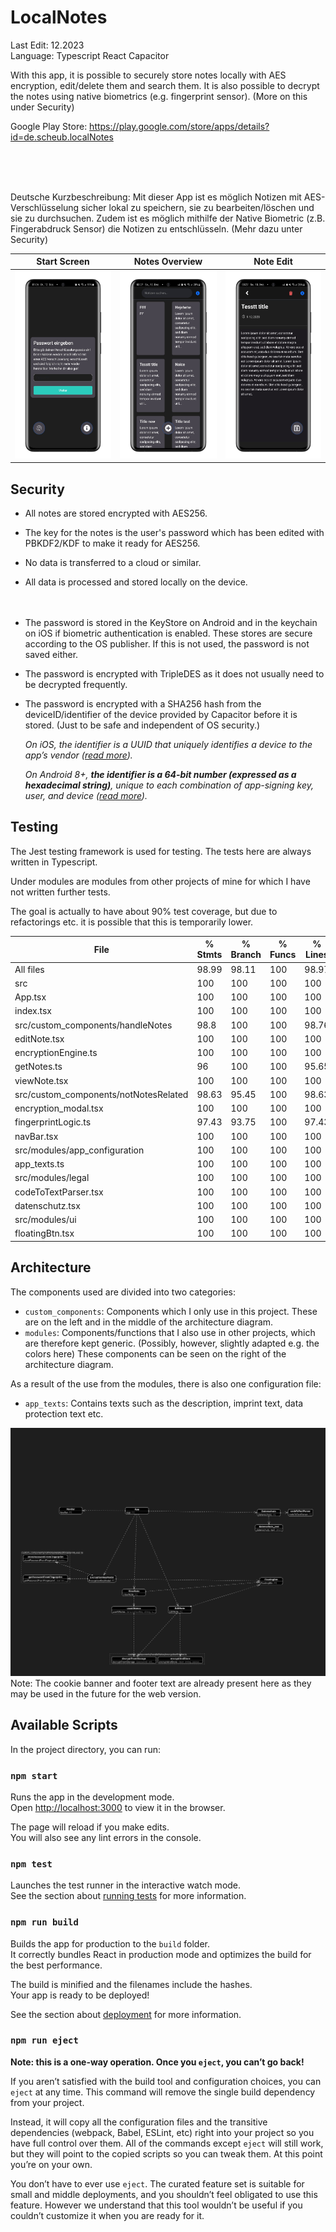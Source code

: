 
# LocalNotes

Last Edit: 12.2023 <br>
Language: Typescript React Capacitor<br>

With this app, it is possible to securely store notes locally with AES encryption, edit/delete them and search them.
It is also possible to decrypt the notes using native biometrics (e.g. fingerprint sensor). (More on this under Security)

Google Play Store: https://play.google.com/store/apps/details?id=de.scheub.localNotes

<br><br><br>

Deutsche Kurzbeschreibung:
Mit dieser App ist es möglich Notizen mit AES-Verschlüsselung sicher lokal zu speichern, sie zu bearbeiten/löschen und sie zu durchsuchen.
Zudem ist es möglich mithilfe der Native Biometric (z.B. Fingerabdruck Sensor) die Notizen zu entschlüsseln. (Mehr dazu unter Security)

| Start Screen | Notes Overview | Note Edit |
|--------------|----------------|-----------|
| <img src="startScreen.jpeg" alt="Start Screen" height="300"> | <img src="notesOverview.jpeg" alt="Notes Overview" height="300"> | <img src="editScreen.jpeg" alt="Note Edit" height="300"> |

## Security
- All notes are stored encrypted with AES256. 
- The key for the notes is the user's password which has been edited with PBKDF2/KDF to make it ready for AES256.
- No data is transferred to a cloud or similar. 
- All data is processed and stored locally on the device.
<br /><br /><br />
- The password is stored in the KeyStore on Android and in the keychain on iOS if biometric authentication is enabled. These stores are secure according to the OS publisher. 
If this is not used, the password is not saved either.
- The password is encrypted with TripleDES as it does not usually need to be decrypted frequently.
- The password is encrypted with a SHA256 hash from the deviceID/identifier of the device provided by Capacitor before it is stored. (Just to be safe and independent of OS security.)

    <i>On iOS, the identifier is a UUID that uniquely identifies a device to the app’s vendor ([read more](https://developer.apple.com/documentation/uikit/uidevice/1620059-identifierforvendor)).
     
    On Android 8+, __the identifier is a 64-bit number (expressed as a hexadecimal string)__, unique to each combination of app-signing key, user, and device ([read more](https://developer.android.com/reference/android/provider/Settings.Secure#ANDROID_ID)).</i>

## Testing
The Jest testing framework is used for testing.
The tests here are always written in Typescript. 

Under modules are modules from other projects of mine for which I have not written further tests.

The goal is actually to have about 90% test coverage, but due to refactorings etc. it is possible that this is temporarily lower.



File                                   | % Stmts | % Branch | % Funcs | % Lines | Uncovered Line #s 
---------------------------------------|---------|----------|---------|---------|-------------------
All files                              |   98.99 |    98.11 |     100 |   98.97 |                   
 src                                   |     100 |      100 |     100 |     100 |                   
  App.tsx                              |     100 |      100 |     100 |     100 |                   
  index.tsx                            |     100 |      100 |     100 |     100 |                   
 src/custom_components/handleNotes     |    98.8 |      100 |     100 |   98.76 |                   
  editNote.tsx                         |     100 |      100 |     100 |     100 |                   
  encryptionEngine.ts                  |     100 |      100 |     100 |     100 |                   
  getNotes.ts                          |      96 |      100 |     100 |   95.65 | 18                
  viewNote.tsx                         |     100 |      100 |     100 |     100 |                   
 src/custom_components/notNotesRelated |   98.63 |    95.45 |     100 |   98.63 |                   
  encryption_modal.tsx                 |     100 |      100 |     100 |     100 |                   
  fingerprintLogic.ts                  |   97.43 |    93.75 |     100 |   97.43 | 53                
  navBar.tsx                           |     100 |      100 |     100 |     100 |                   
 src/modules/app_configuration         |     100 |      100 |     100 |     100 |                   
  app_texts.ts                         |     100 |      100 |     100 |     100 |                   
 src/modules/legal                     |     100 |      100 |     100 |     100 |                   
  codeToTextParser.tsx                 |     100 |      100 |     100 |     100 |                   
  datenschutz.tsx                      |     100 |      100 |     100 |     100 |                   
 src/modules/ui                        |     100 |      100 |     100 |     100 |                   
  floatingBtn.tsx                      |     100 |      100 |     100 |     100 |                   


## Architecture
The components used are divided into two categories:
- `custom_components`: Components which I only use in this project. These are on the left and in the middle of the architecture diagram.
- `modules`: Components/functions that I also use in other projects, which are therefore kept generic. (Possibly, however, slightly adapted e.g. the colors here)  These components can be seen on the right of the architecture diagram. 

As a result of the use from the modules, there is also one configuration file:
- `app_texts`: Contains texts such as the description, imprint text, data protection text etc.

![Local Notes Architecture](/LocalNotesArchitecture.png)
Note: The cookie banner and footer text are already present here as they may be used in the future for the web version.


## Available Scripts

In the project directory, you can run:

### `npm start`

Runs the app in the development mode.\
Open [http://localhost:3000](http://localhost:3000) to view it in the browser.

The page will reload if you make edits.\
You will also see any lint errors in the console.

### `npm test`

Launches the test runner in the interactive watch mode.\
See the section about [running tests](https://facebook.github.io/create-react-app/docs/running-tests) for more information.

### `npm run build`

Builds the app for production to the `build` folder.\
It correctly bundles React in production mode and optimizes the build for the best performance.

The build is minified and the filenames include the hashes.\
Your app is ready to be deployed!

See the section about [deployment](https://facebook.github.io/create-react-app/docs/deployment) for more information.

### `npm run eject`

**Note: this is a one-way operation. Once you `eject`, you can’t go back!**

If you aren’t satisfied with the build tool and configuration choices, you can `eject` at any time. This command will remove the single build dependency from your project.

Instead, it will copy all the configuration files and the transitive dependencies (webpack, Babel, ESLint, etc) right into your project so you have full control over them. All of the commands except `eject` will still work, but they will point to the copied scripts so you can tweak them. At this point you’re on your own.

You don’t have to ever use `eject`. The curated feature set is suitable for small and middle deployments, and you shouldn’t feel obligated to use this feature. However we understand that this tool wouldn’t be useful if you couldn’t customize it when you are ready for it.
